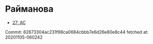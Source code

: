 # Райманова
- [27: AC](27.md)

Commit: 82873304ac231f98ca0684cbbb7e6d26e80e8c44
 fetched at: 20201105-060242
